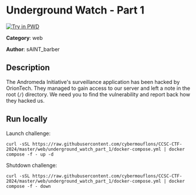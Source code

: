 # Underground Watch - Part 1

[![Try in PWD](https://raw.githubusercontent.com/play-with-docker/stacks/master/assets/images/button.png)](https://labs.play-with-docker.com/?stack=https://raw.githubusercontent.com/cybermouflons/CCSC-CTF-2024/master/web/underground_watch_part_1/docker-compose.yml)


**Category**: web

**Author**: sAINT_barber

## Description

The Andromeda Initiative's surveillance application has been hacked by OrionTech. They managed to gain access to our server and left a note in the root (`/`) directory. 
We need you to find the vulnerability and report back how they hacked us.



## Run locally

Launch challenge:
```
curl -sSL https://raw.githubusercontent.com/cybermouflons/CCSC-CTF-2024/master/web/underground_watch_part_1/docker-compose.yml | docker compose -f - up -d
```

Shutdown challenge:
```
curl -sSL https://raw.githubusercontent.com/cybermouflons/CCSC-CTF-2024/master/web/underground_watch_part_1/docker-compose.yml | docker compose -f - down
```
